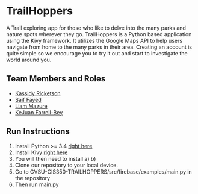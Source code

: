 # TrailHoppers

A Trail exploring app for those who like to delve into the many parks and nature spots wherever they go. TrailHoppers is a Python based application using the Kivy framework. It utilizes the Google Maps API to help users navigate from home to the many parks in their area. Creating an account is quite simple so we encourage you to try it out and start to investigate the world around you.

## Team Members and Roles

* [Kassidy Ricketson](https://github.com/ricketsk/CIS-350-HW2-Ricketson)
* [Saif Fayed](https://github.com/saiffayed/CIS350-HW2-Fayed)
* [Liam Mazure](https://github.com/Mazureli/CIS350-HW2-Mazure)
* [KeJuan Farrell-Bey](https://github.com/kejua/CIS350-HW2-Farrell-Bey)

## Run Instructions

1) Install Python >= 3.4 [right here](https://www.python.org/downloads/)
2) Install Kivy [right here](https://kivy.org/doc/stable/gettingstarted/installation.html)
3) You will then need to install 
    a)
    b)
5) Clone our repository to your local device.
6) Go to GVSU-CIS350-TRAILHOPPERS/src/firebase/examples/main.py in the repository
7) Then run main.py 
